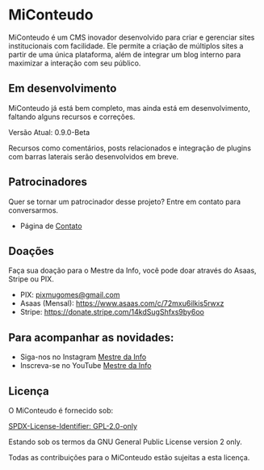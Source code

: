 # MiConteudo

MiConteudo é um CMS inovador desenvolvido para criar e gerenciar sites institucionais com facilidade. Ele permite a criação de múltiplos sites a partir de uma única plataforma, além de integrar um blog interno para maximizar a interação com seu público.

## Em desenvolvimento

MiConteudo já está bem completo, mas ainda está em desenvolvimento, faltando alguns recursos e correções.

Versão Atual: 0.9.0-Beta

Recursos como comentários, posts relacionados e integração de plugins com barras laterais serão desenvolvidos em breve.

## Patrocinadores

Quer se tornar um patrocinador desse projeto? Entre em contato para conversarmos.

- Página de [Contato](https://www.mestredainfo.com.br/contato/)

## Doações

Faça sua doação para o Mestre da Info, você pode doar através do Asaas, Stripe ou PIX.

- PIX: pixmugomes@gmail.com
- Asaas (Mensal): https://www.asaas.com/c/72mxu6ilkis5rwxz
- Stripe: https://donate.stripe.com/14kdSugShfxs9by6oo

## Para acompanhar as novidades:

- Siga-nos no Instagram [Mestre da Info](https://www.instagram.com/mestredainfo/)
- Inscreva-se no YouTube [Mestre da Info](https://www.youtube.com/@mestredainfo/)

## Licença

O MiConteudo é fornecido sob:

[SPDX-License-Identifier: GPL-2.0-only](https://spdx.org/licenses/GPL-2.0-only.html)

Estando sob os termos da GNU General Public License version 2 only.

Todas as contribuições para o MiConteudo estão sujeitas a esta licença.
